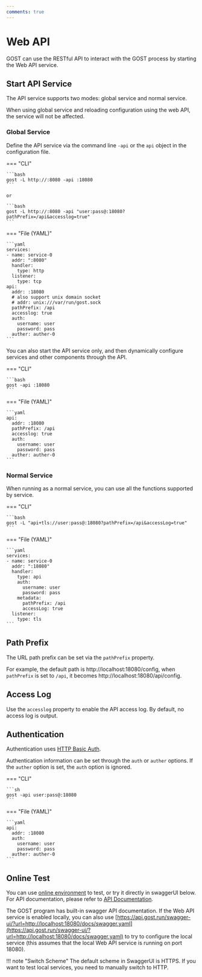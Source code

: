 ```yaml
---
comments: true
---
```


# Web API

GOST can use the RESTful API to interact with the GOST process by starting the Web API service.

## Start API Service

The API service supports two modes: global service and normal service.

When using global service and reloading configuration using the web API, the service will not be affected.

### Global Service

Define the API service via the command line `-api` or the `api` object in the configuration file.

=== "CLI"

    ```bash
	gost -L http://:8080 -api :18080
	```

	or

	```bash
	gost -L http://:8080 -api "user:pass@:18080?pathPrefix=/api&accesslog=true"
	```

=== "File (YAML)"

    ```yaml
	services:
	- name: service-0
	  addr: ":8080"
	  handler:
		type: http
	  listener:
		type: tcp
	api:
	  addr: :18080
	  # also support unix domain socket
	  # addr: unix:///var/run/gost.sock
	  pathPrefix: /api
	  accesslog: true
	  auth:
		username: user
		password: pass
	  auther: auther-0
	```

You can also start the API service only, and then dynamically configure services and other components through the API.

=== "CLI"

    ```bash
	gost -api :18080
	```

=== "File (YAML)"

    ```yaml
	api:
	  addr: :18080
	  pathPrefix: /api
	  accesslog: true
	  auth:
	    username: user
		password: pass
	  auther: auther-0
	```

### Normal Service

When running as a normal service, you can use all the functions supported by service.

=== "CLI"

    ```bash
	gost -L "api+tls://user:pass@:18080?pathPrefix=/api&accessLog=true"
	```

=== "File (YAML)"

    ```yaml
	services:
	- name: service-0
	  addr: ":18080"
	  handler:
		type: api
		auth:
		  username: user
		  password: pass
		metadata:
		  pathPrefix: /api
		  accessLog: true
	  listener:
		type: tls
	```

## Path Prefix

The URL path prefix can be set via the `pathPrefix` property.

For example, the default path is http://localhost:18080/config, when `pathPrefix` is set to `/api`, it becomes http://localhost:18080/api/config.

## Access Log

Use the `accesslog` property to enable the API access log. By default, no access log is output.

## Authentication

Authentication uses [HTTP Basic Auth](https://en.wikipedia.org/wiki/Basic_access_authentication).

Authentication information can be set through the `auth` or `auther` options. If the `auther` option is set, the `auth` option is ignored. 

=== "CLI"

    ```sh
	gost -api user:pass@:18080
	```

=== "File (YAML)"

    ```yaml
    api:
      addr: :18080
      auth:
        username: user
        password: pass
      auther: auther-0
    ```

## Online Test

You can use [online environment](https://api.gost.run/config) to test, or try it directly in swaggerUI below. For API documentation, please refer to [API Documentation](https://api.gost.run/swagger-ui/?url=/docs/swagger.yaml).

The GOST program has built-in swagger API documentation. If the Web API service is enabled locally, you can also use [https://api.gost.run/swagger-ui/?url=http://localhost:18080/docs/swagger.yaml](https://api.gost.run/swagger-ui/?url=http://localhost:18080/docs/swagger.yaml) to try to configure the local service (this assumes that the local Web API service is running on port 18080).

!!! note "Switch Scheme"
	The default scheme in SwaggerUI is HTTPS. If you want to test local services, you need to manually switch to HTTP.
